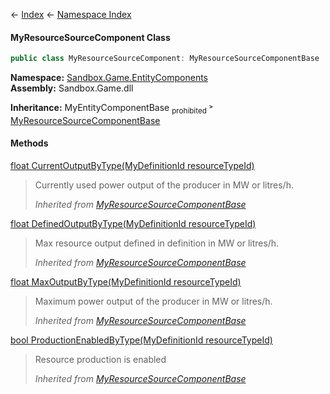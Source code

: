 ← [Index](Api-Index) ← [Namespace Index](Namespace-Index)

#### MyResourceSourceComponent Class

```csharp
public class MyResourceSourceComponent: MyResourceSourceComponentBase
```

**Namespace:** [Sandbox.Game.EntityComponents](Sandbox.Game.EntityComponents)  
**Assembly:** Sandbox.Game.dll

**Inheritance:**   MyEntityComponentBase <sub>prohibited</sub> ˃ [MyResourceSourceComponentBase](VRage.Game.Components.MyResourceSourceComponentBase)

#### Methods

[float CurrentOutputByType(MyDefinitionId resourceTypeId)](VRage.Game.Components.MyResourceSourceComponentBase.CurrentOutputByType)

> Currently used power output of the producer in MW or litres/h.  
>   
> _Inherited from [MyResourceSourceComponentBase](VRage.Game.Components.MyResourceSourceComponentBase)_

[float DefinedOutputByType(MyDefinitionId resourceTypeId)](VRage.Game.Components.MyResourceSourceComponentBase.DefinedOutputByType)

> Max resource output defined in definition in MW or litres/h.  
>   
> _Inherited from [MyResourceSourceComponentBase](VRage.Game.Components.MyResourceSourceComponentBase)_

[float MaxOutputByType(MyDefinitionId resourceTypeId)](VRage.Game.Components.MyResourceSourceComponentBase.MaxOutputByType)

> Maximum power output of the producer in MW or litres/h.  
>   
> _Inherited from [MyResourceSourceComponentBase](VRage.Game.Components.MyResourceSourceComponentBase)_

[bool ProductionEnabledByType(MyDefinitionId resourceTypeId)](VRage.Game.Components.MyResourceSourceComponentBase.ProductionEnabledByType)

> Resource production is enabled  
>   
> _Inherited from [MyResourceSourceComponentBase](VRage.Game.Components.MyResourceSourceComponentBase)_

